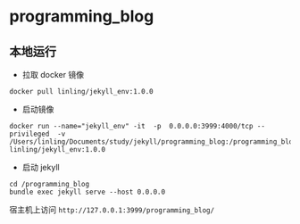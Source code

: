 # programming_blog
## 本地运行

* 拉取 docker 镜像

~~~
docker pull linling/jekyll_env:1.0.0
~~~

* 启动镜像

~~~
docker run --name="jekyll_env" -it  -p  0.0.0.0:3999:4000/tcp --privileged  -v /Users/linling/Documents/study/jekyll/programming_blog:/programming_blog   linling/jekyll_env:1.0.0
~~~

* 启动 jekyll

~~~
cd /programming_blog
bundle exec jekyll serve --host 0.0.0.0
~~~

宿主机上访问 `http://127.0.0.1:3999/programming_blog/`

